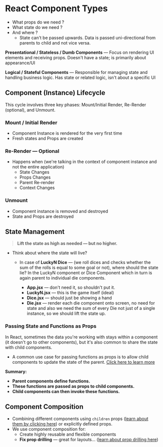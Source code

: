# React Component Types

- What props do we need ?
- What state do we need ?
- And where ?
  - State can't be passed upwards. Data is passed uni-directional from parents to child and not vice versa.

**Presentational / Stateless / Dumb Components** &mdash; Focus on rendering UI elements and receiving props. Doesn't have a state; is primarily about appearance/UI

**Logical / Stateful Components** &mdash; Responsible for managing state and handling business logic. Has state or related logic, isn't about a specific UI

## Component (Instance) Lifecycle

This cycle involves three key phases: Mount/Initial Render, Re-Render (optional), and Unmount.

### Mount / Initial Render

- Component Instance is rendered for the very first time
- Fresh states and Props are created

### Re-Render &mdash; Optional

- Happens when (we're talking in the context of component instance and not the entire application)
  - State Changes
  - Props Changes
  - Parent Re-render
  - Context Changes

### Unmount

- Component instance is removed and destroyed
- State and Props are destroyed

## State Management

> **Lift the state as high as needed &mdash; but no higher.**
>
- Think about where the state will live?
  - In case of **LuckyN Dice** &mdash; (we roll dices and checks whether the sum of the rolls is equal to some goal or not), where should the state lie? In the LuckyN component or Dice Component which in turn is again parent to individual die components.

    - **App.jsx** &mdash; don't need it, so shouldn't put it.
    - **LuckyN.jsx** &mdash; this is the game itself (ideal)
    - **Dice.jsx** &mdash; should just be showing a hand
    - **Die.jsx** &mdash; render each die component onto screen, no need for state and also we need the sum of every Die not just of a single instance, so we should lift the state up.

### Passing State and Functions as Props

In React, sometimes the data you're working with stays within a component (it doesn't go to other components), but it's also common to share the state with child components.

- A common use case for passing functions as props is to allow child components to update the state of the parent. [Click here to learn more](./react_state_management.md#inverse-data-flow)

**Summary:**

- **Parent components define functions.**
- **These functions are passed as props to child components.**
- **Child components can then invoke these functions.**

## Component Composition

- Combining different components using `children` props ([learn about them by clicking here](./react_props.md#passing-children-prop)) or explicitly defined props.
- We use component composition for:
  - Create highly reusable and flexible components
  - **Fix prop drilling** &mdash; great for layouts... ([learn about prop drilling here](./react_props.md#props-drilling))
